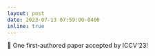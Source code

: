 ```yaml
---
layout: post
date: 2023-07-13 07:59:00-0400
inline: true
---
```


:tada: One first-authored paper accepted by ICCV'23!

